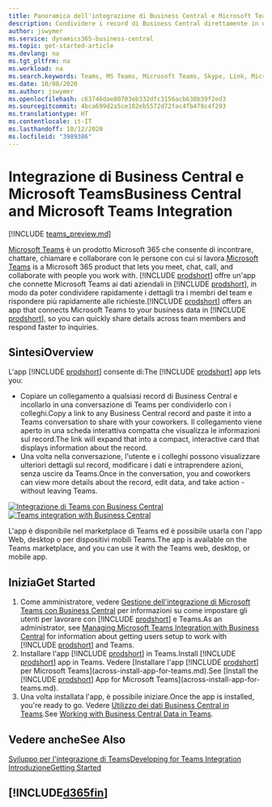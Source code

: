 ```yaml
---
title: Panoramica dell'integrazione di Business Central e Microsoft Teams | Microsoft Docs
description: Condividere i record di Business Central direttamente in una conversazione di Teams.
author: jswymer
ms.service: dynamics365-business-central
ms.topic: get-started-article
ms.devlang: na
ms.tgt_pltfrm: na
ms.workload: na
ms.search.keywords: Teams, MS Teams, Microsoft Teams, Skype, Link, Microsoft 365, collaborate, collaboration, teamwork
ms.date: 10/08/2020
ms.author: jswymer
ms.openlocfilehash: c63746dae80703eb332dfc3156acb630b39f2ed3
ms.sourcegitcommit: 4bca699d2a5ce182eb5572d72fac4fb478c4f293
ms.translationtype: HT
ms.contentlocale: it-IT
ms.lasthandoff: 10/12/2020
ms.locfileid: "3989386"
---
```

# <a name="business-central-and-microsoft-teams-integration"></a><span data-ttu-id="b6a77-103">Integrazione di Business Central e Microsoft Teams</span><span class="sxs-lookup"><span data-stu-id="b6a77-103">Business Central and Microsoft Teams Integration</span></span>

[!INCLUDE [teams_preview.md](includes/teams_preview.md)]

<span data-ttu-id="b6a77-104">[Microsoft Teams](https://www.microsoft.com/en-us/microsoft-365/microsoft-teams) è un prodotto Microsoft 365 che consente di incontrare, chattare, chiamare e collaborare con le persone con cui si lavora.</span><span class="sxs-lookup"><span data-stu-id="b6a77-104">[Microsoft Teams](https://www.microsoft.com/en-us/microsoft-365/microsoft-teams) is a Microsoft 365 product that lets you meet, chat, call, and collaborate with people you work with.</span></span> <span data-ttu-id="b6a77-105">[!INCLUDE [prodshort](includes/prodshort.md)] offre un'app che connette Microsoft Teams ai dati aziendali in [!INCLUDE [prodshort](includes/prodshort.md)], in modo da poter condividere rapidamente i dettagli tra i membri del team e rispondere più rapidamente alle richieste.</span><span class="sxs-lookup"><span data-stu-id="b6a77-105">[!INCLUDE [prodshort](includes/prodshort.md)] offers an app that connects Microsoft Teams to your business data in [!INCLUDE [prodshort](includes/prodshort.md)], so you can quickly share details across team members and respond faster to inquiries.</span></span>

## <a name="overview"></a><span data-ttu-id="b6a77-106">Sintesi</span><span class="sxs-lookup"><span data-stu-id="b6a77-106">Overview</span></span>

<span data-ttu-id="b6a77-107">L'app [!INCLUDE [prodshort](includes/prodshort.md)] consente di:</span><span class="sxs-lookup"><span data-stu-id="b6a77-107">The [!INCLUDE [prodshort](includes/prodshort.md)] app lets you:</span></span>

- <span data-ttu-id="b6a77-108">Copiare un collegamento a qualsiasi record di Business Central e incollarlo in una conversazione di Teams per condividerlo con i colleghi.</span><span class="sxs-lookup"><span data-stu-id="b6a77-108">Copy a link to any Business Central record and paste it into a Teams conversation to share with your coworkers.</span></span> <span data-ttu-id="b6a77-109">Il collegamento viene aperto in una scheda interattiva compatta che visualizza le informazioni sul record.</span><span class="sxs-lookup"><span data-stu-id="b6a77-109">The link will expand that into a compact, interactive card that displays information about the record.</span></span>
- <span data-ttu-id="b6a77-110">Una volta nella conversazione, l'utente e i colleghi possono visualizzare ulteriori dettagli sul record, modificare i dati e intraprendere azioni, senza uscire da Teams.</span><span class="sxs-lookup"><span data-stu-id="b6a77-110">Once in the conversation, you and coworkers can view more details about the record, edit data, and take action - without leaving Teams.</span></span>

<span data-ttu-id="b6a77-111">[![Integrazione di Teams con Business Central](media/teams-intro-v3.png)](media/teams-intro-v3.png#lightbox)</span><span class="sxs-lookup"><span data-stu-id="b6a77-111">[![Teams integration with Business Central](media/teams-intro-v3.png)](media/teams-intro-v3.png#lightbox)</span></span>

<span data-ttu-id="b6a77-112">L'app è disponibile nel marketplace di Teams ed è possibile usarla con l'app Web, desktop o per dispositivi mobili Teams.</span><span class="sxs-lookup"><span data-stu-id="b6a77-112">The app is available on the Teams marketplace, and you can use it with the Teams web, desktop, or mobile app.</span></span>

## <a name="get-started"></a><span data-ttu-id="b6a77-113">Inizia</span><span class="sxs-lookup"><span data-stu-id="b6a77-113">Get Started</span></span>

1. <span data-ttu-id="b6a77-114">Come amministratore, vedere [Gestione dell'integrazione di Microsoft Teams con Business Central](admin-teams-integration.md) per informazioni su come impostare gli utenti per lavorare con [!INCLUDE [prodshort](includes/prodshort.md)] e Teams.</span><span class="sxs-lookup"><span data-stu-id="b6a77-114">As an administrator, see [Managing Microsoft Teams Integration with Business Central](admin-teams-integration.md) for information about getting users setup to work with [!INCLUDE [prodshort](includes/prodshort.md)] and Teams.</span></span>
2. <span data-ttu-id="b6a77-115">Installare l'app [!INCLUDE [prodshort](includes/prodshort.md)] in Teams.</span><span class="sxs-lookup"><span data-stu-id="b6a77-115">Install [!INCLUDE [prodshort](includes/prodshort.md)] app in Teams.</span></span> <span data-ttu-id="b6a77-116">Vedere [Installare l'app [!INCLUDE [prodshort](includes/prodshort.md)] per Microsoft Teams](across-install-app-for-teams.md).</span><span class="sxs-lookup"><span data-stu-id="b6a77-116">See [Install the [!INCLUDE [prodshort](includes/prodshort.md)] App for Microsoft Teams](across-install-app-for-teams.md).</span></span>
3. <span data-ttu-id="b6a77-117">Una volta installata l'app, è possibile iniziare.</span><span class="sxs-lookup"><span data-stu-id="b6a77-117">Once the app is installed, you're ready to go.</span></span> <span data-ttu-id="b6a77-118">Vedere [Utilizzo dei dati Business Central in Teams](across-working-with-teams.md).</span><span class="sxs-lookup"><span data-stu-id="b6a77-118">See [Working with Business Central Data in Teams](across-working-with-teams.md).</span></span> 

## <a name="see-also"></a><span data-ttu-id="b6a77-119">Vedere anche</span><span class="sxs-lookup"><span data-stu-id="b6a77-119">See Also</span></span>

[<span data-ttu-id="b6a77-120">Sviluppo per l'integrazione di Teams</span><span class="sxs-lookup"><span data-stu-id="b6a77-120">Developing for Teams Integration</span></span>](/dynamics365/business-central/dev-itpro/developer/devenv-develop-for-teams)  
[<span data-ttu-id="b6a77-121">Introduzione</span><span class="sxs-lookup"><span data-stu-id="b6a77-121">Getting Started</span></span>](product-get-started.md)  
## [!INCLUDE[d365fin](includes/free_trial_md.md)]  
